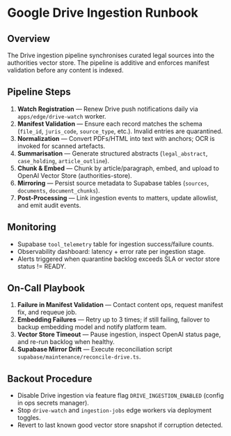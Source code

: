 # Google Drive Ingestion Runbook

## Overview
The Drive ingestion pipeline synchronises curated legal sources into the authorities vector store. The pipeline is additive and enforces manifest validation before any content is indexed.

## Pipeline Steps
1. **Watch Registration** — Renew Drive push notifications daily via `apps/edge/drive-watch` worker.
2. **Manifest Validation** — Ensure each record matches the schema (`file_id`, `juris_code`, `source_type`, etc.). Invalid entries are quarantined.
3. **Normalization** — Convert PDFs/HTML into text with anchors; OCR is invoked for scanned artefacts.
4. **Summarisation** — Generate structured abstracts (`legal_abstract`, `case_holding`, `article_outline`).
5. **Chunk & Embed** — Chunk by article/paragraph, embed, and upload to OpenAI Vector Store (authorities-store).
6. **Mirroring** — Persist source metadata to Supabase tables (`sources`, `documents`, `document_chunks`).
7. **Post-Processing** — Link ingestion events to matters, update allowlist, and emit audit events.

## Monitoring
- Supabase `tool_telemetry` table for ingestion success/failure counts.
- Observability dashboard: latency + error rate per ingestion stage.
- Alerts triggered when quarantine backlog exceeds SLA or vector store status != READY.

## On-Call Playbook
1. **Failure in Manifest Validation** — Contact content ops, request manifest fix, and requeue job.
2. **Embedding Failures** — Retry up to 3 times; if still failing, failover to backup embedding model and notify platform team.
3. **Vector Store Timeout** — Pause ingestion, inspect OpenAI status page, and re-run backlog when healthy.
4. **Supabase Mirror Drift** — Execute reconciliation script `supabase/maintenance/reconcile-drive.ts`.

## Backout Procedure
- Disable Drive ingestion via feature flag `DRIVE_INGESTION_ENABLED` (config in ops secrets manager).
- Stop `drive-watch` and `ingestion-jobs` edge workers via deployment toggles.
- Revert to last known good vector store snapshot if corruption detected.
